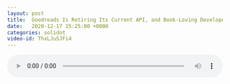 ```yaml
---
layout: post
title:  Goodreads Is Retiring Its Current API, and Book-Loving Developers Aren't Happy
date:   2020-12-17 15:25:00 +0000
categories: solidot
video-id: ThxLJuSJFi4
---
```


<audio src="/assets/07bef4f953f065da52a46cfba64b47b3.mp3" style="width: 100%;" controls></audio>

